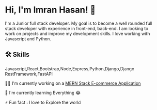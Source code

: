 
# Hi, I'm Imran Hasan! 👋



I'm a Junior full stack developer.
My goal is to become a well rounded full stack developer with experience in front-end, back-end. I am looking to work on projects and improve my development skills. I love working with Javascript and Python.


## 🛠 Skills
Javascript,React,Bootstrap,Node,Express,Python,Django,Django RestFramework,FastAPI


👩‍💻 I'm currently working on a [MERN Stack E-commerce Application ](https://github.com/icerahi/irizshop_mernstack)
 

🧠 I'm currently learning Everything 😂

⚡️ Fun fact : I love to Explore the world
